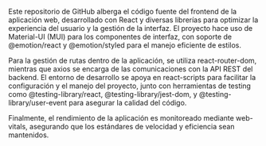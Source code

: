 Este repositorio de GitHub alberga el código fuente del frontend de la aplicación web, desarrollado con React y diversas librerías para optimizar la experiencia del usuario y la gestión de la interfaz. El proyecto hace uso de Material-UI (MUI) para los componentes de interfaz, con soporte de @emotion/react y @emotion/styled para el manejo eficiente de estilos.

Para la gestión de rutas dentro de la aplicación, se utiliza react-router-dom, mientras que axios se encarga de las comunicaciones con la API REST del backend. El entorno de desarrollo se apoya en react-scripts para facilitar la configuración y el manejo del proyecto, junto con herramientas de testing como @testing-library/react, @testing-library/jest-dom, y @testing-library/user-event para asegurar la calidad del código.

Finalmente, el rendimiento de la aplicación es monitoreado mediante web-vitals, asegurando que los estándares de velocidad y eficiencia sean mantenidos.
